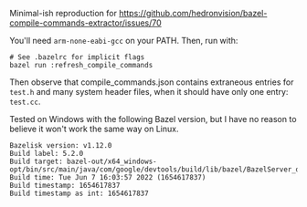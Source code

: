 Minimal-ish reproduction for https://github.com/hedronvision/bazel-compile-commands-extractor/issues/70

You'll need `arm-none-eabi-gcc` on your PATH. Then, run with:

```
# See .bazelrc for implicit flags
bazel run :refresh_compile_commands
```

Then observe that compile_commands.json contains extraneous entries for `test.h` and many system header files, when it should have only one entry: `test.cc`.

Tested on Windows with the following Bazel version, but I have no reason to believe it won't work the same way on Linux.
```
Bazelisk version: v1.12.0
Build label: 5.2.0
Build target: bazel-out/x64_windows-opt/bin/src/main/java/com/google/devtools/build/lib/bazel/BazelServer_deploy.jar
Build time: Tue Jun 7 16:03:57 2022 (1654617837)
Build timestamp: 1654617837
Build timestamp as int: 1654617837
```
